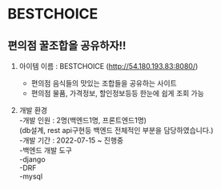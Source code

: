 # BESTCHOICE

## 편의점 꿀조합을 공유하자!!



1. 아이템 이름 : BESTCHOICE (http://54.180.193.83:8080/)  
	- 편의점 음식들의 맛있는 조합들을 공유하는 사이트  
	- 편의점 물품, 가격정보, 할인정보등등 한눈에 쉽게 조회 가능  


2. 개발 환경  
	-개발 인원 : 2명(백엔드1명, 프론트엔드1명)   
	            (db설계, rest api구현등 백엔드 전체적인 부분을 담당하였습니다.)  
	-개발 기간 : 2022-07-15 ~ 진행중  
	-백엔드 개발 도구  
	   -django  
	   -DRF  
	   -mysql  
	  
	  
	   
	 

